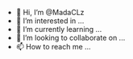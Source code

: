 - 👋 Hi, I’m @MadaCLz
- 👀 I’m interested in ...
- 🌱 I’m currently learning ...
- 💞️ I’m looking to collaborate on ...
- 📫 How to reach me ...

<!---
MadaCLz/MadaCLz is a ✨ special ✨ repository because its `README.md` (this file) appears on your GitHub profile.
You can click the Preview link to take a look at your changes.
--->
